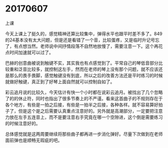 # 20170607

上课

今天上课上了挺久的，感觉精神还算比较集中，弹得水平也跟平时差不多了。849的24基本没有太大问题，但是还是看错了一个音，比较蛋疼，又是临时升记号忘了，有点想当然。老师说中间抒情段落不自然地放慢了，需要注意一下。这个再花点时间加速就可以过了。

巴赫的创意曲被说到触键不实，其实我也有点感觉到了。平常自己的琴低音部分比较重和泛音比较多，就控制这左手，然而在老师的琴上没有那个问题，就不应该还是那么的畏手畏脚，感觉触键没有到底，所以之后的改善方法还是平时练习的时候就做好触键，真正到了好琴上面自然就可以控制自如了。

彩云追月说的比较久，今天估计有快一个小时都在说彩云追月。被找出了几个忽略了的的休止符，同时也指出了很多节奏上的不严谨。看来这首曲子的不规则存在于各个地方，有些是一拍之后接，有些是一拍半之后接，各种各样。就不容易算好拍子了，但是这个是之后需要认真重点注意好的。另外就是高潮部分，一定要把注意力放在左手五连音上，而不是要注意右手究竟在哪一个空隙进，这个倒是需要练习的时候注意好的。

总体感觉就是这两周要继续将那些曲子都再进一步消化弹好。尽量下次做到在老师面前弹也是顺畅无瑕疵的吧。
